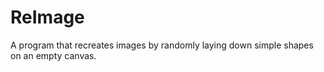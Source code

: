 # ReImage
A program that recreates images by randomly laying down simple shapes on an empty canvas.
